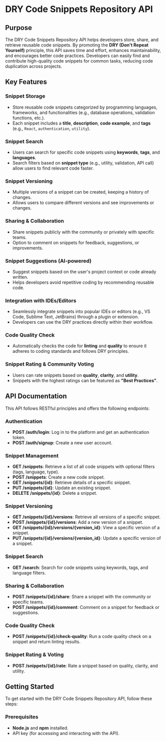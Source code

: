# DRY Code Snippets Repository API

## Purpose

The DRY Code Snippets Repository API helps developers store, share, and retrieve reusable code snippets. By promoting the **DRY (Don't Repeat Yourself)** principle, this API saves time and effort, enhances maintainability, and encourages better code practices. Developers can easily find and contribute high-quality code snippets for common tasks, reducing code duplication across projects.

## Key Features

### Snippet Storage
- Store reusable code snippets categorized by programming languages, frameworks, and functionalities (e.g., database operations, validation functions, etc.).
- Each snippet includes a **title**, **description**, **code example**, and **tags** (e.g., `React`, `authentication`, `utility`).
  
### Snippet Search
- Users can search for specific code snippets using **keywords**, **tags**, and **languages**.
- Search filters based on **snippet type** (e.g., utility, validation, API call) allow users to find relevant code faster.

### Snippet Versioning
- Multiple versions of a snippet can be created, keeping a history of changes.
- Allows users to compare different versions and see improvements or changes.

### Sharing & Collaboration
- Share snippets publicly with the community or privately with specific teams.
- Option to comment on snippets for feedback, suggestions, or improvements.
  
### Snippet Suggestions (AI-powered)
- Suggest snippets based on the user's project context or code already written.
- Helps developers avoid repetitive coding by recommending reusable code.

### Integration with IDEs/Editors
- Seamlessly integrate snippets into popular IDEs or editors (e.g., VS Code, Sublime Text, JetBrains) through a plugin or extension.
- Developers can use the DRY practices directly within their workflow.

### Code Quality Check
- Automatically checks the code for **linting** and **quality** to ensure it adheres to coding standards and follows DRY principles.

### Snippet Rating & Community Voting
- Users can rate snippets based on **quality**, **clarity**, and **utility**.
- Snippets with the highest ratings can be featured as **"Best Practices"**.

## API Documentation

This API follows RESTful principles and offers the following endpoints:

### Authentication
- **POST /auth/login**: Log in to the platform and get an authentication token.
- **POST /auth/signup**: Create a new user account.

### Snippet Management
- **GET /snippets**: Retrieve a list of all code snippets with optional filters (tags, language, type).
- **POST /snippets**: Create a new code snippet.
- **GET /snippets/{id}**: Retrieve details of a specific snippet.
- **PUT /snippets/{id}**: Update an existing snippet.
- **DELETE /snippets/{id}**: Delete a snippet.

### Snippet Versioning
- **GET /snippets/{id}/versions**: Retrieve all versions of a specific snippet.
- **POST /snippets/{id}/versions**: Add a new version of a snippet.
- **GET /snippets/{id}/versions/{version_id}**: View a specific version of a snippet.
- **PUT /snippets/{id}/versions/{version_id}**: Update a specific version of a snippet.

### Snippet Search
- **GET /search**: Search for code snippets using keywords, tags, and language filters.

### Sharing & Collaboration
- **POST /snippets/{id}/share**: Share a snippet with the community or specific teams.
- **POST /snippets/{id}/comment**: Comment on a snippet for feedback or suggestions.

### Code Quality Check
- **POST /snippets/{id}/check-quality**: Run a code quality check on a snippet and return linting results.

### Snippet Rating & Voting
- **POST /snippets/{id}/rate**: Rate a snippet based on quality, clarity, and utility.

## Getting Started

To get started with the DRY Code Snippets Repository API, follow these steps:

### Prerequisites
- **Node.js** and **npm** installed.
- API key (for accessing and interacting with the API).
